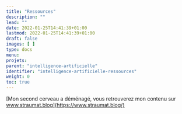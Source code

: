 ```yaml
---
title: "Ressources"
description: ""
lead: ""
date: 2022-01-25T14:41:39+01:00
lastmod: 2022-01-25T14:41:39+01:00
draft: false
images: [ ]
type: docs
menu:
projets:
parent: "intelligence-artificielle"
identifier: "intelligence-artificielle-ressources"
weight: 0
toc: true
---
```


[Mon second cerveau a déménagé, vous retrouverez mon contenu sur www.straumat.blog](https://www.straumat.blog/)